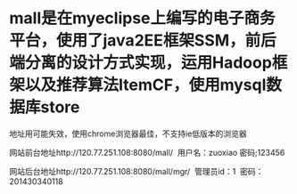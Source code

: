 ﻿# mall是在myeclipse上编写的电子商务平台，使用了java2EE框架SSM，前后端分离的设计方式实现，运用Hadoop框架以及推荐算法ItemCF，使用mysql数据库store
地址用可能失效，使用chrome浏览器最佳，不支持ie低版本的浏览器

网站前台地址http://120.77.251.108:8080/mall/  用户名：zuoxiao 密码;123456

网站后台地址http://120.77.251.108:8080/mall/mgr/  管理员id：1  密码：201430340118
